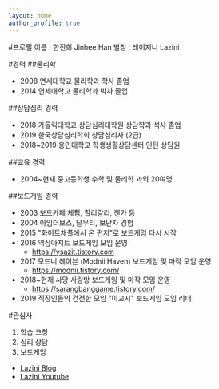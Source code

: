```yaml
---
layout: home
author_profile: true
---
```


#프로필
이름 : 한진희 Jinhee Han
별칭 : 레이지니 Lazini

#경력
##물리학
* 2008 연세대학교 물리학과 학사 졸업
* 2014 연세대학교 물리학과 박사 졸업

##상담심리 경력
* 2018 가톨릭대학교 상담심리대학원 상담학과 석사 졸업
* 2019 한국상담심리학회 상담심리사 (2급)
* 2018~2019 용인대학교 학생생활상담센터 인턴 상담원

##교육 경력
* 2004~현재 중고등학생 수학 및 물리학 과외 20여명

##보드게임 경력
* 2003 보드카페 체험, 할리갈리, 젠가 등
* 2004 아임더보스, 달무티, 보난자 경험
* 2015 "화이트채플에서 온 편지"로 보드게임 다시 시작
* 2016 역삼아지트 보드게임 모임 운영
    - https://ysazit.tistory.com
* 2017 모드니 헤이븐 (Modnii Haven) 보드게임 및 마작 모임 운영     
    - https://modnii.tistory.com/
* 2018~현재 사당 사랑방 보드게임 및 마작 모임 운영
    - https://sarangbanggame.tistory.com/
* 2019 직장인들의 건전한 모임 "이교시" 보드게임 모임 리더

#관심사
  1. 학습 코칭
  1. 심리 상담
  1. 보드게임

 * [Lazini Blog](http://lazini.tistory.com)
 * [Lazini Youtube](http://lazini.youtube.com)
